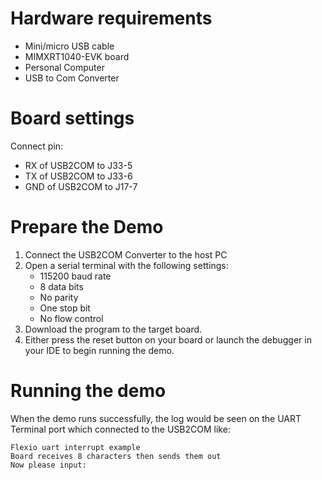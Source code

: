 Hardware requirements
=====================
- Mini/micro USB cable
- MIMXRT1040-EVK board
- Personal Computer
- USB to Com Converter

Board settings
============
Connect pin:
- RX of USB2COM to J33-5
- TX of USB2COM to J33-6
- GND of USB2COM to J17-7

Prepare the Demo
===============
1.  Connect the USB2COM Converter to the host PC 
2.  Open a serial terminal with the following settings:
    - 115200 baud rate
    - 8 data bits
    - No parity
    - One stop bit
    - No flow control
3.  Download the program to the target board.
4.  Either press the reset button on your board or launch the debugger in your IDE to begin running the demo.

Running the demo
===============
When the demo runs successfully, the log would be seen on the UART Terminal port which connected to the USB2COM like:

~~~~~~~~~~~~~~~~~~~~~
Flexio uart interrupt example
Board receives 8 characters then sends them out
Now please input:
~~~~~~~~~~~~~~~~~~~~~
